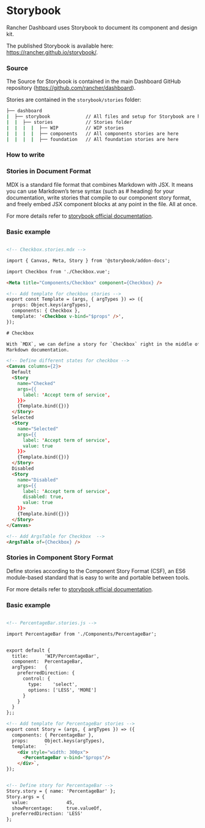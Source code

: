 # Storybook

Rancher Dashboard uses Storybook to document its component and design kit.

The published Storybook is available here: https://rancher.github.io/storybook/.

### Source

The Source for Storybook is contained in the main Dashboard GitHub repository (https://github.com/rancher/dashboard).

Stories are contained in the `storybook/stories` folder:

```bash
├── dashboard
|  ├── storybook             // All files and setup for Storybook are here
|  |  ├── stories            // Stories folder
|  |  |  |  ├── WIP          // WIP stories 
|  |  |  |  ├── components   // All components stories are here
|  |  |  |  ├── foundation   // All foundation stories are here
```

### How to write

### Stories in Document Format

MDX is a standard file format that combines Markdown with JSX. It means you can use Markdown’s terse syntax (such as # heading) for your documentation, write stories that compile to our component story format, and freely embed JSX component blocks at any point in the file. All at once.

For more details refer to [storybook official documentation](https://storybook.js.org/docs/vue/writing-docs/mdx#basic-example).



### Basic example
```html

<!-- Checkbox.stories.mdx -->

import { Canvas, Meta, Story } from '@storybook/addon-docs';

import Checkbox from './Checkbox.vue';

<Meta title="Components/Checkbox" component={Checkbox} />

<!-- Add template for checkbox stories -->
export const Template = (args, { argTypes }) => ({
  props: Object.keys(argTypes),
  components: { Checkbox },
  template: '<Checkbox v-bind="$props" />',
});

# Checkbox

With `MDX`, we can define a story for `Checkbox` right in the middle of our
Markdown documentation.

<!-- Define different states for checkbox -->
<Canvas columns={2}>
  Default
  <Story
    name="Checked"
    args={{
      label: 'Accept term of service',
    }}>
    {Template.bind({})}
  </Story>
  Selected
  <Story
    name="Selected"
    args={{
      label: 'Accept term of service',
      value: true
    }}>
    {Template.bind({})}
  </Story>
  Disabled
  <Story
    name="Disabled"
    args={{
      label: 'Accept term of service',
      disabled: true,
      value: true
    }}>
    {Template.bind({})}
  </Story>
</Canvas>

<!-- Add ArgsTable for Checkbox  -->
<ArgsTable of={Checkbox} />

```


### Stories in Component Story Format

Define stories according to the Component Story Format (CSF), an ES6 module-based standard that is easy to write and portable between tools.

For more details refer to [storybook official documentation](https://storybook.js.org/docs/vue/writing-stories/introduction).



### Basic example

```html

<!-- PercentageBar.stories.js -->

import PercentageBar from './Components/PercentageBar';


export default {
  title:      'WIP/PercentageBar',
  component:  PercentageBar,
  argTypes:   {
    preferredDirection: {
      control: {
        type:    'select',
        options: ['LESS', 'MORE']
      }
    }
  }
};;

<!-- Add template for PercentageBar stories -->
export const Story = (args, { argTypes }) => ({
  components: { PercentageBar },
  props:      Object.keys(argTypes),
  template:   `
    <div style="width: 300px">
      <PercentageBar v-bind="$props"/>
    </div>`,
});


<!-- Define story for PercentageBar -->
Story.story = { name: 'PercentageBar' };
Story.args = {
  value:              45,
  showPercentage:     true.valueOf,
  preferredDirection: 'LESS'
};

```
